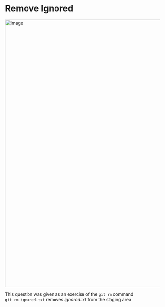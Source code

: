 # Remove Ignored
<img width="872" alt="image" src="https://github.com/Chalhotra/git-exercises-writeups/assets/135652026/f05a8358-5ab6-4674-a16c-ce3c81834cae">

This question was given as an exercise of the ``` git rm ``` command <br>
``` git rm ignored.txt ``` removes *ignored.txt* from the staging area
